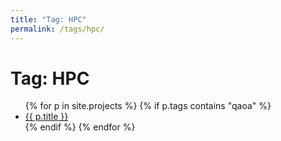 ```yaml
---
title: "Tag: HPC"
permalink: /tags/hpc/
---
```


# Tag: HPC

<ul>
{% for p in site.projects %}
  {% if p.tags contains "qaoa" %}
    <li><a href="{{ p.url | relative_url }}">{{ p.title }}</a></li>
  {% endif %}
{% endfor %}
</ul>

